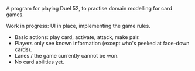 A program for playing Duel 52, to practise domain modelling for card games.

Work in progress: UI in place, implementing the game rules.

- Basic actions: play card, activate, attack, make pair.
- Players only see known information (except who's peeked at face-down cards).
- Lanes / the game currently cannot be won.
- No card abilities yet.
